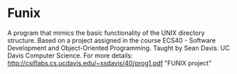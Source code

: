 # Funix
A program that mimics the basic functionality of the UNIX directory structure.
Based on a project assigned in the course ECS40 - Software Development and Object-Oriented Programming. Taught by Sean Davis. 
UC Davis Computer Science.
For more details: http://csiflabs.cs.ucdavis.edu/~ssdavis/40/prog1.pdf "FUNIX project"
